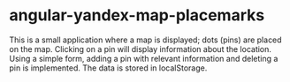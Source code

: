 # angular-yandex-map-placemarks
This is a small application where a map is displayed; dots (pins) are placed on the map. Clicking on a pin will display information about the location. Using a simple form, adding a pin with relevant information and deleting a pin is implemented. The data is stored in localStorage.
